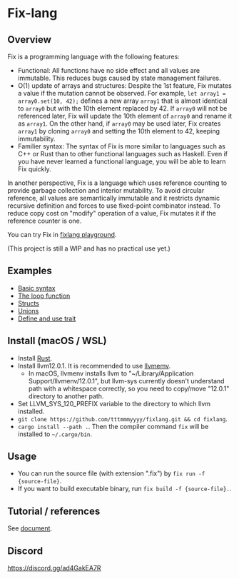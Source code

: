 Fix-lang
====

## Overview

Fix is a programming language with the following features: 
- Functional: All functions have no side effect and all values are immutable. This reduces bugs caused by state management failures.
- O(1) update of arrays and structures: Despite the 1st feature, Fix mutates a value if the mutation cannot be observed. For example, `let array1 = array0.set(10, 42);` defines a new array `array1` that is almost identical to `array0` but with the 10th element replaced by 42. If `array0` will not be referenced later, Fix will update the 10th element of `array0` and rename it as `array1`. On the other hand, if `array0` may be used later, Fix creates `array1` by cloning `array0` and setting the 10th element to 42, keeping immutability.
- Familier syntax: The syntax of Fix is more similar to languages such as C++ or Rust than to other functional languages such as Haskell. Even if you have never learned a functional language, you will be able to learn Fix quickly.

In another perspective, Fix is a language which uses reference counting to provide garbage collection and interior mutability. To avoid circular reference, all values are semantically immutable and it restricts dynamic recursive definition and forces to use fixed-point combinator instead. To reduce copy cost on "modify" operation of a value, Fix mutates it if the reference counter is one.

You can try Fix in [fixlang playground](https://tttmmmyyyy.github.io/fixlang-playground/).

(This project is still a WIP and has no practical use yet.)

## Examples

- [Basic syntax](https://tttmmmyyyy.github.io/fixlang-playground/index.html?src=%2F%2F+Each+source+file+has+to+start+with+module+declaration.%0D%0Amodule+Main%3B%0D%0A%0D%0A%2F%2F+Declaration+and+definition+of+global+value.%0D%0A%2F%2F+%60I64%60+is+the+type+of+64-bit+integers.%0D%0Atruth+%3A+I64%3B%0D%0Atruth+%3D+42%3B+%0D%0A%0D%0A%2F%2F+Declaration+and+definition+of+global+%28recursive%29+function.%0D%0A%2F%2F+To+define+function%2C+write+%60%7Carg0%2C+arg1%2C+...%7C+%28function+body%29%60.%0D%0A%2F%2F+%28Parentheses+around+%60%28function+body%29%60+is+not+mandatory.%29%0D%0A%2F%2F+Note+that+Fix+is+an+expression+based+language.+You+don%27t+need+to+write+%22return+statement%22.%0D%0Acalc_fib+%3A+I64+-%3E+I64%3B%0D%0Acalc_fib+%3D+%7Cn%7C+%28%0D%0A++++if+n+%3C%3D+1+%7B+n+%7D+else+%7B+calc_fib%28n-1%29+%2B+calc_fib%28n-2%29+%7D%0D%0A%29%3B%0D%0A%0D%0Acalc_fib2+%3A+I64+-%3E+I64%3B%0D%0Acalc_fib2+%3D+%7Cn%7C+%28%0D%0A++++%2F%2F+Another+syntax+of+%60if%60%2C+%60if+%28cond%29+%7B+%28then+expr%29+%7D%3B+%28else+expr%29%60%2C+can+be+used+to+write+early+return.%0D%0A++++if+n+%3C%3D+1+%7B+n+%7D%3B%0D%0A%0D%0A++++%2F%2F+Use+%60let%60+to+define+a+local+name.%0D%0A++++let+x+%3D+calc_fib2%28n-1%29%3B%0D%0A++++let+y+%3D+calc_fib2%28n-2%29%3B%0D%0A++++x+%2B+y%0D%0A%29%3B%0D%0A%0D%0Atruth2+%3A+I64%3B%0D%0Atruth2+%3D+%28%0D%0A++++%2F%2F+You+can+define+local+function+%28closure%29+like+this.+%60f%60+has+type+%60I64+-%3E+I64+-%3E+I64+-%3E+I64%60.%0D%0A++++let+f+%3D+%7Ca%2C+b%2C+c%7C+%28a+%2B+b%29+%2A+c%3B%0D%0A%0D%0A++++%2F%2F+Partial+application.+%60double%60+has+type+%60I64+-%3E+I64%60+and+maps+%60c%60+to+%60%281+%2B+1%29+%2A+c+%3D%3D+2+%2A+c%60.%0D%0A++++let+double+%3D+f%281%2C+1%29%3B%0D%0A%0D%0A++++%2F%2F+Right-associative+operator+%60%24%60+applies+a+function+to+a+value%3A+%60f+%24+x+%3D%3D+f%28x%29%60+and+%60f+%24+g+%24+x+%3D%3D+f%28g%28x%29%29%60.%0D%0A++++let+twelve+%3D+double+%24+double+%24+3%3B%0D%0A%0D%0A++++%2F%2F+%60.%60+is+another+operator+to+apply+a+function%3A+%60x.f+%3D%3D+f%28x%29%60.%0D%0A++++%2F%2F+It+has+lower+priority+than+usual+function+call%2C+so+%603.f%281%2C+2%29+%3D%3D+f%281%2C+2%29%283%29+%3D%3D+f%281%2C+2%2C+3%29%60.%0D%0A++++let+nine+%3D+3.f%281%2C+2%29%3B%0D%0A%0D%0A++++double+%24+nine+%2B+twelve%0D%0A%29%3B%0D%0A%0D%0A%2F%2F+Fix+program+calls+%60Main%3A%3Amain%60+%28i.e.%2C+%60main%60+of+%60Main%60+module%29+as+the+entry+point.%0D%0A%2F%2F+%60Main%3A%3Amain%60+must+have+type+%60IO+%28%29%60%2C+where+%60IO+a%60+is+the+type+of+I%2FO+actions+which+return+a+value+of+type+%60a%60.%0D%0A%2F%2F+%60%28%29%60+is+the+unit+type%2C+which+has+a+unique+value+also+written+as+%60%28%29%60.%0D%0Amain+%3A+IO+%28%29%3B%0D%0Amain+%3D+%28%0D%0A++++%2F%2F+%60println+%3A+String+-%3E+IO+%28%29%60+makes+an+I%2FO+action+that+prints+a+string+%28and+a+newline%29.%0D%0A++++%2F%2F+Roughly+speaking%2C+prefix+operator+%60%2Aact%60+performs+the+I%2FO+action+%60act%60+and+evaluates+to+the+value+returned+by+%60act%60.%0D%0A++++let+_+%3D+%2A%28println+%24+%22truth+%3A+%22+%2B+truth.to_string%29%3B%0D%0A++++let+_+%3D+%2A%28println+%24+%22truth2+%3A+%22+%2B+truth2.to_string%29%3B%0D%0A++++let+_+%3D+%2A%28println+%24+%22calc_fib%2810%29+%3A+%22+%2B+calc_fib%2810%29.to_string%29%3B%0D%0A++++let+_+%3D+%2A%28println+%24+%22calc_fib2%2810%29+%3A+%22+%2B+calc_fib2%2810%29.to_string%29%3B%0D%0A%0D%0A++++%2F%2F+%60pure+%3A+a+-%3E+IO+a%60+creates+an+I%2FO+action+which+does+nothing+and+only+returns+a+value.+%0D%0A++++%2F%2F+By+a+syntax+sugar%2C+you+can+write+%60pure%28%29%60+instead+of+%60pure%28%28%29%29%60.%0D%0A++++pure%28%29%0D%0A%29%3B)
- [The loop function](https://tttmmmyyyy.github.io/fixlang-playground/index.html?src=module+Main%3B%0D%0A%0D%0A%2F%2F+Prints+30th+value+of+Fibonacci+sequence.%0D%0Amain+%3A+IO+%28%29%3B%0D%0Amain+%3D+%28%0D%0A++++let+arr+%3D+Array%3A%3Afill%2831%2C+0%29%3B%0D%0A++++let+arr+%3D+arr.set%21%280%2C+0%29%3B%0D%0A++++let+arr+%3D+arr.set%21%281%2C+1%29%3B%0D%0A++++%2F%2F+A+way+for+loop+is+to+use+%60loop%60%2C+%60continue%60+and+%60break%60.%0D%0A++++%2F%2F+loop+%3A+s+-%3E+LoopResult+s+r+-%3E+r+--+Takes+the+initial+state+and+loop+body%2C+and+performs+loop.%0D%0A++++%2F%2F+continue+%3A+s+-%3E+LoopResult+s+r+--+Takes+the+next+state+and+continues+the+loop.%0D%0A++++%2F%2F+break+%3A+r+-%3E+LoopResult+s+r+--+Breaks+the+loop+and+returns+the+given+value+as+a+result+of+loop.%0D%0A++++let+arr+%3D+loop%28%282%2C+arr%29%2C+%7C%28idx%2C+arr%29%7C%0D%0A++++++++if+idx+%3D%3D+arr.get_size+%7B%0D%0A++++++++++++break+%24+arr%0D%0A++++++++%7D+else+%7B%0D%0A++++++++++++let+x+%3D+arr.%40%28idx-1%29%3B%0D%0A++++++++++++let+y+%3D+arr.%40%28idx-2%29%3B%0D%0A++++++++++++let+arr+%3D+arr.set%21%28idx%2C+x%2By%29%3B%0D%0A++++++++++++continue+%24+%28idx%2B1%2C+arr%29%0D%0A++++++++%7D%0D%0A++++%29%3B%0D%0A++++println+%24+arr.%40%2830%29.to_string+%2F%2F+832040%0D%0A%29%3B%0D%0A)
- [Structs](https://tttmmmyyyy.github.io/fixlang-playground/index.html?src=module+Main%3B%0D%0A%0D%0A%2F%2F+You+can+define+struct+as+follows%3A%0D%0A%2F%2F+%60F64%60+is+the+type+of+64-bit+floating+values.%0D%0Atype+Quantity+%3D+struct+%7B+value+%3A+F64%2C+unit+%3A+String+%7D%3B%0D%0A%0D%0Anamespace+Quantity+%7B%0D%0A%0D%0A++++make+%3A+F64+-%3E+String+-%3E+Quantity%3B%0D%0A++++make+%3D+%7Cval%2C+unit%7C+%28%0D%0A++++++++%2F%2F+Construction+of+a+struct+value.%0D%0A++++++++Quantity+%7B+value+%3A+val%2C+unit+%3A+unit+%7D%0D%0A++++%29%3B%0D%0A%0D%0A++++stringify+%3A+Quantity+-%3E+String%3B%0D%0A++++stringify+%3D+%7Cq%7C+%28%0D%0A++++++++%2F%2F+To+get+a+field+value%2C+use+the+function+%60%40%28field+name%29+%3A+%28Struct%29+-%3E+%28FieldType%29%60.%0D%0A++++++++q.%40value.to_string+%2B+%22+%22+%2B+q.%40unit%0D%0A++++%29%3B%0D%0A%0D%0A++++add+%3A+Quantity+-%3E+Quantity+-%3E+Quantity%3B%0D%0A++++%2F%2F+Pattern+matching+is+available+in+function+definition.%0D%0A++++add+%3D+%7CQuantity+%7B+value+%3A+lhs_val%2C+unit+%3A+lhs_unit+%7D%2C+rhs%7C+%28%0D%0A++++++++%2F%2F+Pattern+matching+is+also+available+in+let-binding.%0D%0A++++++++let+Quantity+%7B+value+%3A+rhs_val%2C+unit+%3A+rhs_unit+%7D+%3D+rhs%3B%0D%0A++++++++if+lhs_unit+%3D%3D+rhs_unit+%7B%0D%0A++++++++++++Quantity+%7B+value+%3A+lhs_val+%2B+rhs_val%2C+unit+%3A+lhs_unit+%7D%0D%0A++++++++%7D+else+%7B%0D%0A++++++++++++abort%28%29%0D%0A++++++++%7D%0D%0A++++%29%3B%0D%0A%0D%0A++++%2F%2F+%223.0+kg%22+%2A+%222.0+m%22+%3D%3D+%226.0+kg+m%22%0D%0A++++mul+%3A+Quantity+-%3E+Quantity+-%3E+Quantity%3B%0D%0A++++mul+%3D+%7Crhs%2C+lhs%7C+%28+%2F%2F+Note+that+%60lhs.mul%28rhs%29+%3D%3D+mul%28rhs%2C+lhs%29%60%2C+so+we+call+the+first+argument+as+%60rhs%60.%0D%0A++++++++let+val+%3D+lhs.%40value+%2A+rhs.%40value%3B%0D%0A++++++++%2F%2F+%60set_%28field+name%29+%3A+%28FieldType%29+-%3E+%28Struct%29+-%3E+%28Struct%29%60+updates+a+field.%0D%0A++++++++%2F%2F+%60mod_%28field+name%29+%3A+%28%28FieldType%29+-%3E+%28FieldType%29%29+-%3E+%28Struct%29+-%3E+%28Struct%29%60+transforms+a+field.%0D%0A++++++++lhs.set_value%28val%29.mod_unit%28%7Cu%7C+u+%2B+%22+%22+%2B+rhs.%40unit%29%0D%0A++++%29%3B%0D%0A%0D%0A++++%2F%2F+Pair+%28or+tuple%29+is+a+special+struct+with+fields+%600%60+and+%601%60.%0D%0A++++%2F%2F+Field+accessor+functions+%60%400%60%2C+%60%401%60%2C+sette%2Fmodifier+functions+%60set_0%60%2C+%60set_1%60%2C+%60mod_0%60%2C+%60mod_1%60%0D%0A++++%2F%2F+and+pattern+matching+are+available+as+well+as+user-defined+structs.%0D%0A++++from_pair+%3A+%28F64%2C+String%29+-%3E+Quantity%3B%0D%0A++++from_pair+%3D+%7C%28val%2C+unit%29%7C+make%28val%2C+unit%29%3B%0D%0A%7D%0D%0A%0D%0A%2F%2F+You+can+also+define+a+generic+struct+parametrized+by+a+type+variable%3A%0D%0Atype+Quantity2+a+%3D+struct+%7B+value+%3A+a%2C+unit+%3A+String+%7D%3B%0D%0A%0D%0Anamespace+Quantity2+%7B%0D%0A++++make+%3A+a+-%3E+String+-%3E+Quantity2+a%3B%0D%0A++++make+%3D+%7Cval%2C+unit%7C+Quantity2+%7B+value+%3A+val%2C+unit+%3A+unit+%7D%3B%0D%0A%0D%0A++++stringify+%3A+%5Ba+%3A+ToString%5D+Quantity2+a+-%3E+String%3B%0D%0A++++stringify+%3D+%7Cq%7C+q.%40value.to_string+%2B+%22+%22+%2B+q.%40unit%3B%0D%0A%7D%0D%0A%0D%0Amain+%3A+IO+%28%29%3B%0D%0Amain+%3D+%28%0D%0A++++let+x+%3D+Quantity%3A%3Amake%281.0%2C+%22kg%22%29%3B%0D%0A++++let+y+%3D+Quantity%3A%3Amake%282.0%2C+%22kg%22%29%3B%0D%0A++++let+z+%3D+Quantity%3A%3Amake%283.0%2C+%22m%22%29%3B%0D%0A++++let+q+%3D+x.add%28y%29.mul%28z%29%3B+%2F%2F+%281.0+kg+%2B+2.0+kg%29+%2A+3.0+m+%0D%0A++++let+_+%3D+%2A%28println+%24+q.stringify%29%3B%0D%0A++++let+q2+%3D+Quantity2%3A%3Amake%2842%2C+%22s%22%29%3B+%2F%2F+q2+%3A+Quantity2+I64%0D%0A++++let+_+%3D+%2A%28println+%24+q2.stringify%29%3B%0D%0A++++pure%28%29%0D%0A%29%3B%0D%0A)
- [Unions](https://tttmmmyyyy.github.io/fixlang-playground/index.html?src=module+Main%3B%0D%0A%0D%0Aimport+Math%3B+%2F%2F+for+pi64%0D%0A%0D%0A%2F%2F+Tagged+union+can+be+defined+as+follows%3A%0D%0Atype+Angle+%3D+union+%7B+radian%3A+F64%2C+degree%3A+F64+%7D%3B%0D%0A%0D%0A%2F%2F+You+can+define+generic+unions+by+writing+%60type+SomeUnion+a+%3D+union+%7B+...%28use+type+%60a%60+for+type+of+fields%29...+%7D%3B%60%0D%0A%0D%0Anamespace+Angle+%7B%0D%0A++++to_degree+%3A+Angle+-%3E+Angle%3B%0D%0A++++to_degree+%3D+%7Ca%7C+%28%0D%0A++++++++%2F%2F+%60is_%28variant%29+%3A+%28Union%29+-%3E+Bool%60+checks+whether+the+union+value+is+a+specific+variant.%0D%0A++++++++if+a.is_degree+%7B+a+%7D%3B%0D%0A++++++++%2F%2F+%60%28variant%29+%3A+%28VariantType%29+-%3E+%28Union%29%60+constructs+an+union+value.%0D%0A++++++++%2F%2F+%60as_%28variant%29+%3A+%28Union%29+-%3E+%28VariantType%29%60+extracts+a+value+from+an+union+value+%28or+panics%29.%0D%0A++++++++Angle%3A%3Adegree%28a.as_radian+%2A+180.0+%2F+Math%3A%3Api64%29%0D%0A++++%29%3B%0D%0A%0D%0A++++stringify_as_degree+%3A+Angle+-%3E+String%3B%0D%0A++++stringify_as_degree+%3D+%7Ca%7C+%28%0D%0A++++++++let+a+%3D+a.to_degree%3B%0D%0A++++++++a.as_degree.to_string+%2B+%22+deg%22+%0D%0A++++%29%3B%0D%0A%7D%0D%0A%0D%0Amain+%3A+IO+%28%29%3B%0D%0Amain+%3D+%28%0D%0A++++println+%24+Angle%3A%3Aradian%28Math%3A%3Api64+%2F+6.0%29.stringify_as_degree+%2F%2F+30+degree%0D%0A%29%3B%0D%0A)
- [Define and use trait](https://tttmmmyyyy.github.io/fixlang-playground/index.html?src=module+Main%3B%0D%0A%0D%0A%2F%2A%0D%0AEq+trait+is+defined+in+standard+library+as+follows%3A+%0D%0A%0D%0Atrait+a+%3A+Eq+%7B%0D%0A++++eq+%3A+a+-%3E+a+-%3E+Bool%0D%0A%7D%0D%0A%0D%0AExpression+%60x+%3D%3D+y%60+is+interpreted+as+%60Eq%3A%3Aeq%28x%2C+y%29%60.%0D%0A%2A%2F%0D%0A%0D%0Atype+Pair+a+b+%3D+struct+%7B+fst%3A+a%2C+snd%3A+b+%7D%3B%0D%0A%0D%0A%2F%2F+In+the+trait+implementation%2C+you+can+specify+preconditions+on+type+variables+in+%60%5B%5D%60+bracket+after+%60impl%60.%0D%0Aimpl+%5Ba+%3A+Eq%2C+b+%3A+Eq%5D+Pair+a+b+%3A+Eq+%7B%0D%0A++++eq+%3D+%7Clhs%2C+rhs%7C+%28%0D%0A++++++++lhs.%40fst+%3D%3D+rhs.%40fst+%26%26+lhs.%40snd+%3D%3D+rhs.%40snd%0D%0A++++%29%3B%0D%0A%7D%0D%0A%0D%0A%2F%2F+You+can+specify+preconditions+of+type+variables+in+the+%60%5B%5D%60+bracket+before+type+signature.%0D%0Asearch+%3A+%5Ba+%3A+Eq%5D+a+-%3E+Array+a+-%3E+I64%3B%0D%0Asearch+%3D+%7Celem%2C+arr%7C+loop%280%2C+%7Cidx%7C%0D%0A++++if+idx+%3D%3D+arr.get_size+%7B+break+%24+-1+%7D%3B%0D%0A++++if+arr.%40%28idx%29+%3D%3D+elem+%7B+break+%24+idx+%7D%3B%0D%0A++++continue+%24+%28idx+%2B+1%29%0D%0A%29%3B%0D%0A%0D%0A%2F%2F+An+example+of+defining+higher-kinded+trait.%0D%0A%2F%2F+All+type+variable+has+kind+%60%2A%60+by+default%2C+and+any+kind+of+higher-kinded+type+variable+need+to+be+annoted+explicitly.%0D%0Atrait+%5Bf+%3A+%2A-%3E%2A%5D+f+%3A+MyFunctor+%7B%0D%0A++++mymap+%3A+%28a+-%3E+b%29+-%3E+f+a+-%3E+f+b%3B%0D%0A%7D%0D%0A%0D%0A%2F%2F+An+example+of+implementing+higher-kinded+trait.%0D%0A%2F%2F+%60Array%60+is+a+type+of+kind+%60%2A+-%3E+%2A%60%2C+so+matches+to+the+kind+of+trait+%60MyFunctor%60.%0D%0Aimpl+Array+%3A+MyFunctor+%7B%0D%0A++++mymap+%3D+%7Cf%2C+arr%7C+%28%0D%0A++++++++Array%3A%3Afrom_map%28arr.get_size%2C+%7Cidx%7C+f%28arr.%40%28idx%29%29%29%0D%0A++++%29%3B%0D%0A%7D%0D%0A%0D%0Amain+%3A+IO+%28%29%3B%0D%0Amain+%3D+%28%0D%0A++++let+arr+%3D+Array%3A%3Afrom_map%286%2C+%7Cx%7C+x%29%3B+%2F%2F+arr+%3D+%5B0%2C1%2C2%2C...%2C9%5D.%0D%0A++++let+arr+%3D+arr.mymap%28%7Cx%7C+Pair+%7B+fst%3A+x+%25+2%2C+snd%3A+x+%25+3+%7D%29%3B+%2F%2F+arr+%3D+%5B%280%2C+0%29%2C+%281%2C+1%29%2C+%280%2C+2%29%2C+...%5D.%0D%0A++++println+%24+arr.search%28Pair+%7B+fst%3A+1%2C+snd%3A+2%7D%29.to_string+%2F%2F+5%2C+the+first+number+x+such+that+x+%25+2+%3D%3D+1+and+x+%25+3+%3D%3D+2.%0D%0A%29%3B)

## Install (macOS / WSL)

- Install [Rust](https://www.rust-lang.org/tools/install).
- Install llvm12.0.1. It is recommended to use [llvmemv](https://crates.io/crates/llvmenv).
    - In macOS, llvmenv installs llvm to "~/Library/Application Support/llvmenv/12.0.1", but llvm-sys currently doesn't understand path with a whitespace correctly, so you need to copy/move "12.0.1" directory to another path.
- Set LLVM_SYS_120_PREFIX variable to the directory to which llvm installed.
- `git clone https://github.com/tttmmmyyyy/fixlang.git && cd fixlang`.
- `cargo install --path .`. Then the compiler command `fix` will be installed to `~/.cargo/bin`.

## Usage

- You can run the source file (with extension ".fix") by `fix run -f {source-file}`.
- If you want to build executable binary, run `fix build -f {source-file}.`.

## Tutorial / references

See [document](/Document.md).

## Discord

https://discord.gg/ad4GakEA7R